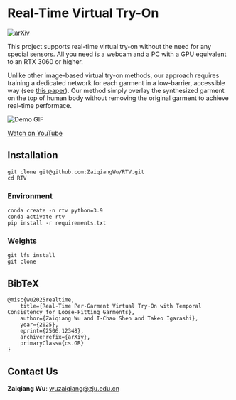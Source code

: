 # Real-Time Virtual Try-On

[![arXiv](https://img.shields.io/badge/arXiv-2506.12348-b31b1b.svg)](https://arxiv.org/abs/2506.12348)

This project supports real-time virtual try-on without the need for any special sensors. All you need is a webcam and a PC with a GPU equivalent to an RTX 3060 or higher.

Unlike other image-based virtual try-on methods, our approach requires training a dedicated network for each garment in a low-barrier, accessible way (see [this paper](https://arxiv.org/abs/2506.10468)).
Our method simply overlay the synthesized garment on the top of human body without removing the original garment to achieve real-time performace.

![Demo GIF](assets/output.gif)

[Watch on YouTube](https://www.youtube.com/watch?v=7hm1yBsFzHc)


## Installation

```
git clone git@github.com:ZaiqiangWu/RTV.git
cd RTV
```

### Environment
```
conda create -n rtv python=3.9
conda activate rtv
pip install -r requirements.txt  
```

### Weights

```
git lfs install
git clone 
```
## BibTeX
```text
@misc{wu2025realtime,
    title={Real-Time Per-Garment Virtual Try-On with Temporal Consistency for Loose-Fitting Garments},
    author={Zaiqiang Wu and I-Chao Shen and Takeo Igarashi},
    year={2025},
    eprint={2506.12348},
    archivePrefix={arXiv},
    primaryClass={cs.GR}
}
```

## Contact Us
**Zaiqiang Wu**: [wuzaiqiang@zju.edu.cn](mailto:wuzaiqiang@zju.edu.cn) 